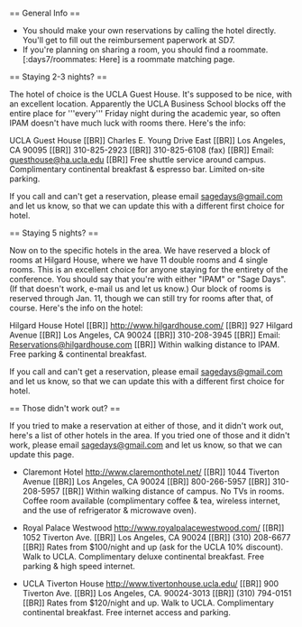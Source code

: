 == General Info ==

 * You should make your own reservations by calling the hotel directly. You'll get to fill out the reimbursement paperwork at SD7. 
 * If you're planning on sharing a room, you should find a roommate. [:days7/roommates: Here] is a roommate matching page.

== Staying 2-3 nights? ==

The hotel of choice is the UCLA Guest House. It's supposed to be nice, with an excellent location. Apparently the UCLA Business School blocks off the entire place for '''every''' Friday night during the academic year, so often IPAM doesn't have much luck with rooms there. Here's the info:

UCLA Guest House [[BR]]
Charles E. Young Drive East [[BR]]
Los Angeles, CA 90095 [[BR]]
310-825-2923 [[BR]]
310-825-6108 (fax) [[BR]]
Email: guesthouse@ha.ucla.edu [[BR]]
Free shuttle service around campus. Complimentary continental breakfast &
espresso bar. Limited on-site parking.

If you call and can't get a reservation, please email sagedays@gmail.com and let us know, so that we can update this with a different first choice for hotel. 

== Staying 5 nights? ==

Now on to the specific hotels in the area. We have reserved a block of rooms at Hilgard House, where we have 11 double rooms and 4 single rooms. This is an excellent choice for anyone staying for the entirety of the conference. You should say that you're with either "IPAM" or "Sage Days". (If that doesn't work, e-mail us and let us know.) Our block of rooms is reserved through Jan. 11, though we can still try for rooms after that, of course. Here's the info on the hotel:

Hilgard House Hotel [[BR]]
http://www.hilgardhouse.com/ [[BR]]
927 Hilgard Avenue [[BR]]
Los Angeles, CA 90024 [[BR]]
310-208-3945 [[BR]]
Email: Reservations@hilgardhouse.com [[BR]]
Within walking distance to IPAM. Free parking & continental breakfast.

If you call and can't get a reservation, please email sagedays@gmail.com and let us know, so that we can update this with a different first choice for hotel. 

== Those didn't work out? ==

If you tried to make a reservation at either of those, and it didn't work out, here's a list of other hotels in the area. If you tried one of those and it didn't work, please email sagedays@gmail.com and let us know, so that we can update this page.

 * Claremont Hotel
 http://www.claremonthotel.net/ [[BR]]
 1044 Tiverton Avenue [[BR]]
 Los Angeles, CA 90024 [[BR]]
 800-266-5957 [[BR]]
 310-208-5957 [[BR]]
 Within walking distance of campus. No TVs in rooms. Coffee room available
 (complimentary coffee & tea, wireless internet, and the use of refrigerator
 & microwave oven).

 * Royal Palace Westwood
 http://www.royalpalacewestwood.com/ [[BR]]
 1052 Tiverton Ave. [[BR]]
 Los Angeles, CA 90024 [[BR]]
 (310) 208-6677 [[BR]]
 Rates from $100/night and up (ask for the UCLA 10% discount). Walk to UCLA.
 Complimentary deluxe continental breakfast. Free parking & high speed
 internet.

 * UCLA Tiverton House
 http://www.tivertonhouse.ucla.edu/ [[BR]]
 900 Tiverton Ave. [[BR]]
 Los Angeles, CA. 90024-3013 [[BR]]
 (310) 794-0151 [[BR]]
 Rates from $120/night and up. Walk to UCLA. Complimentary continental
 breakfast. Free internet access and parking.
